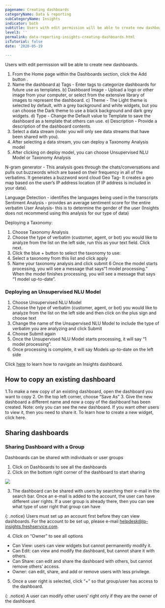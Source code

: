 ```yaml
---
pagename: Creating dashboards
categoryName: Data & reporting
subCategoryName: Insights
indicator: both
subtitle: Users with edit permission will be able to create new dashboards.
level3: ''
permalink: data-reporting-insights-creating-dashboards.html
isTutorial: false
date: '2020-05-19

---
```


Users with edit permission will be able to create new dashboards.
1. From the Home page within the Dashboards section, click the Add button  .
2. Name the dashboard
a) Tags - Enter tags to categorize dashboards for future use as templates. 
b) Dashboard Image - Upload a logo or other image from your computer, or select from the extensive library of images to represent the dashboard.
c) Theme - The Light theme is selected by default, with a grey background and white widgets, but you can choose the Dark theme to use a black background and dark grey widgets.
d) Type - Change the Default value to Template to save the dashboard as a template that others can use.
e) Description - Provide a description of the dashboard contents.
3. Select a data stream (note: you will only see data streams that have been shared with you).
4. After selecting a data stream, you can deploy a Taxonomy Analysis  model
5. After clicking on deploy model, you can choose Unsupervised NLU Model or Taxonomy Analysis

N-gram generator - This analysis goes through the chats/conversations and pulls out buzzwords which are based on their frequency in all of the verbatims. It generates a buzzword word cloud
Geo Tag- It creates a geo map based on the user’s IP address location (if IP address is included in your data).

Language Detection - identifies the languages being used in the transcripts
Sentiment Analysis - provides an average sentiment score for the entire verbatim 
User Analysis- this is to determine the gender of the user (Insights does not recommend using this analysis for our type of data)

Deploying a Taxonomy:

1. Choose Taxonomy Analysis
2. Choose the type of verbatim (customer, agent, or bot) you would like to analyze from the list on the left side, run this as your text field. Click next.
3. Click the blue + button to select the taxonomy  to use:
4. Select a taxonomy from this list and click apply
5. Name your taxonomy analysis and click submit
6 Once the model starts processing, you will see a message that says“1 model processing.”  When the model finishes processing, you will see a message that says “1 model up-to-date”.

### Deploying an Unsupervised NLU Model
1. Choose Unsupervised NLU Model
2. Choose the type of verbatim (customer, agent, or bot) you would like to analyze from the list on the left side and then click on the plus sign and choose text 
3. Change the name of the Unsupervised NLU Model to include the type of verbatim you are analyzing and click Submit 
4. Choose Submit again
5. Once the Unsupervised NLU Model starts processing, it will say “1 model processing”.  
6. Once processing is complete, it will say Models up-to-date on the left side 

Click [here](data-reporting-insights-insights-user-guide.html) to learn how to navigate an Insights dashboard. 

## How to copy an existing dashboard
1.To make a new copy of an existing dashboard, open the dashboard you want to copy
2. On the top left corner, choose “Save As”
3. Give the new dashboard a different name and now a copy of the dashboard has been created. 
Note: only you can see the new dashboard. If you want other users to view it, then you need to share it. To learn how to create a new widget, click here. 

## Sharing dashboards
### Sharing Dashboard with a Group
Dashboards can be shared with individuals or user groups
1. Click on Dashboards to see all the dashboards
2. Click on the bottom right corner of the dashboard to start sharing

![](img/sharing_dashboards_insights_1.png)

3. The dashboard can be shared with users by searching their e-mail in the search bar. Once an e-mail is added to the account, the user can have different user rights. If a user group is already there, then you can see what type of user right that group can have

{: .notice}
Users must set up an account first before they can view dashboards. For the account to be set up, please e-mail helpdesk@lp-insights.freshservice.com. 

4. Click on “Owner” to see all options
* Can View: users can view widgets but cannot permanently modify it.
* Can Edit: can view and modify the dashboard, but cannot share it with others.
* Can Share: can edit and share the dashboard with others, but cannot remove others’ access.
* Owner: can edit, share, and add or remove users with less privilege.
5. Once a user right is selected, click “+” so that group/user has access to the dashboard.

{: .notice}
A user can modify other users’ right only if they are the owner of the dashboard.



